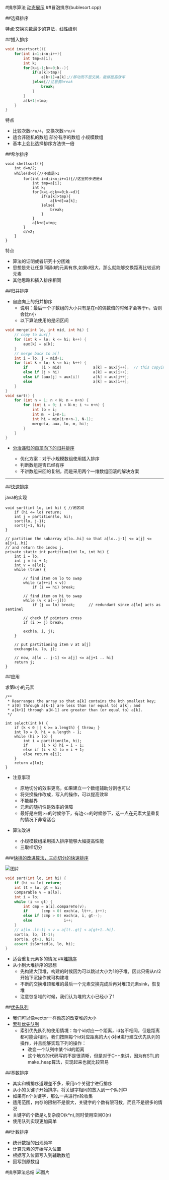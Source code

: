 #排序算法
[动态展示](http://zh.visualgo.net/sorting)
##冒泡排序(bublesort.cpp)

##选择排序

特点:交换次数最少的算法，线性级别

##插入排序
```C++
void insertsort(){
    for(int i=1;i<n;i++){
        int tmp=a[i];
        int k;
        for(k=i-1;k>=0;k--){
            if(a[k]>tmp){
                a[k+1]=a[k];//移动而不是交换，能够提高效率
            }else{//注意要break
                break;
            }
        }
        a[k+1]=tmp;
    }
}

```
特点

- 比较次数```n*n/4```，交换次数```n*n/4```
- 适合非随机的数组 部分有序的数组 小规模数组
- 基本上会比选择排序方法快一倍

##希尔排序
```
void shellsort(){
    int d=n/2;
    while(d>0){//不能是>1
        for(int i=d;i<n;i+=1){//这里的步进是d
            int tmp=a[i];
            int k;
            for(k=i-d;k>=0;k-=d){
                if(a[k]>tmp){
                    a[k+d]=a[k];
                }else{
                    break;
                }
            }
            a[k+d]=tmp;
        }
        d/=2;
    }
}
```
特点

- 算法的证明或者研究十分困难
- 思想是先让任意间隔d的元素有序,如果d很大，那么就能够交换距离比较远的元素
- 其他思路和插入排序相同


##归并排序
- 自底向上的归并排序
  - 说明：最后一个子数组的大小只有是在n的偶数倍的时候才会等于n，否则会比n小
  - 以下算法使用的是闭区间
```C++
void merge(int lo, int mid, int hi) {
    // copy to aux[]
    for (int k = lo; k <= hi; k++) {
        aux[k] = a[k]; 
    }
    // merge back to a[]
    int i = lo, j = mid+1;
    for (int k = lo; k <= hi; k++) {
        if      (i > mid)              a[k] = aux[j++];  // this copying is unneccessary
        else if (j > hi)               a[k] = aux[i++];
        else if (aux[j] < aux[i])      a[k] = aux[j++];
        else                           a[k] = aux[i++];
    }
}
void sort() {
    for (int n = 1; n < N; n = n+n) {
        for (int i = 0; i < N-n; i += n+n) {
            int lo = i;
            int m  = i+n-1;
            int hi = min(i+n+n-1, N-1);
            merge(a, aux, lo, m, hi);
        }
    }
}
```
- [分治递归的自顶向下的归并排序](mergesort.cpp)
  
  - 优化方案：对于小规模数组使用插入排序
  - 判断数组是否已经有序
  - 不讲数组来回的复制，而是采用两个一维数组回滚的解决方案

--------------------------------------------------------
##[快速排序](quicksort.cpp)

java的实现

```
void sort(int lo, int hi) { //闭区间
    if (hi <= lo) return;
    int j = partition(lo, hi);
    sort(lo, j-1);
    sort(j+1, hi);
}

// partition the subarray a[lo..hi] so that a[lo..j-1] <= a[j] <= a[j+1..hi]
// and return the index j.
private static int partition(int lo, int hi) {
    int i = lo;
    int j = hi + 1;
    int v = a[lo];
    while (true) { 

        // find item on lo to swap
        while (a[++i] < v))
            if (i == hi) break;

        // find item on hi to swap
        while (v < a[--j]))
            if (j == lo) break;      // redundant since a[lo] acts as sentinel

        // check if pointers cross
        if (i >= j) break;

        exch(a, i, j);
    }

    // put partitioning item v at a[j]
    exchange(a, lo, j);

    // now, a[lo .. j-1] <= a[j] <= a[j+1 .. hi]
    return j;
}
```
##应用

求第k小的元素


```
/**
 * Rearranges the array so that a[k] contains the kth smallest key;
 * a[0] through a[k-1] are less than (or equal to) a[k]; and
 * a[k+1] through a[N-1] are greater than (or equal to) a[k].
 */
 
int select(int k) {
    if (k < 0 || k >= a.length) { throw; }
    int lo = 0, hi = a.length - 1;
    while (hi > lo) {
        int i = partition(lo, hi);
        if      (i > k) hi = i - 1;
        else if (i < k) lo = i + 1;
        else return a[i];
    }
    return a[lo];
}
```


- 注意事项
  - 原地切分的效率更高，如果建立一个数组辅助分割也可以
  - 将交换操作改成，写入的操作，可以提高效率
  - 不能越界
  - 元素的随机性是效率的保障
  - 最好是左侧>=的时候停下，有边<=的时候停下，这一点在元素大量重复的情况下非常适合


- 算法改进
  - 小规模数组采用插入排序能够大幅提高性能
  - 三取样切分


###[快排的改进算法，三向切分的快速排序](3_partation_quick_sort.cpp)

![图片](http://algs4.cs.princeton.edu/23quicksort/images/partitioning3-overview.png)

```C++
void sort(int lo, int hi) { 
    if (hi <= lo) return;
    int lt = lo, gt = hi;
    Comparable v = a[lo];
    int i = lo;
    while (i <= gt) {
        int cmp = a[i].compareTo(v);
        if      (cmp < 0) exch(a, lt++, i++);
        else if (cmp > 0) exch(a, i, gt--);
        else              i++;
    }
    // a[lo..lt-1] < v = a[lt..gt] < a[gt+1..hi]. 
    sort(a, lo, lt-1);
    sort(a, gt+1, hi);
    assert isSorted(a, lo, hi);
}

```
- 适合重复元素多的情况
##[堆排序](heap_sort.cpp)
- 从小到大堆排序的思想
  - 先构建大顶堆，构建的时候因为可以跳过大小为1的子堆，因此只需从n/2开始下沉操作就可构建堆
  - 不断的交换堆顶和堆的最后一个元素交换完成后再对堆顶元素sink，恢复堆
  - 注意恢复堆的时候，我们认为堆的大小已经小了1

##[优先队列](priority_queue.cpp)
- 我们可以像vector一样动态的改变堆的大小
- [索引优先队列](indexpriorityqueue.cpp)
  - 索引优先队列的使用情境：每个id对应一个距离，id各不相同，但是距离都可能会相同，我们按照每个id对应距离的大小对**id**进行建立优先队列的操作，并且能够实现下列的操作：
      - 改变一个队列中某个id的距离
      - 这个地方<algo4>的代码写的不是很清晰，但是对于C++来讲，因为有STL的make_heap算法，实现起来也就比较容易


##基数排序
- 其实和桶排序道理差不多，采用n个关键字进行排序
- 从小的关键子开始排序，将关键字相同的放入到一个队列中
- 如果有n个关键字，那么一共进行n轮收集
- 适用范围，内存的限制不是很大，关键字的个数有限可数，而且不是很多的情况
- 关键字的个数是k,复杂度O(k*n),同时使用空间O(n)
- 使用队列实现更加简单

##计数排序
- 统计数据的出现频率
- 计算元素的开始写入位置
- 根据写入位置写入到辅助数组
- 回写到原数组


#排序算法总结
![图片](http://algs4.cs.princeton.edu/25applications/images/sort-characteristics.png)

